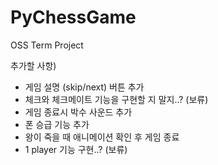 # PyChessGame
OSS Term Project

추가할 사항)
- 게임 설명 (skip/next) 버튼 추가
- 체크와 체크메이트 기능을 구현할 지 말지..? (보류)
- 게임 종료시 박수 사운드 추가
- 폰 승급 기능 추가
- 왕이 죽을 때 애니메이션 확인 후 게임 종료
- 1 player 기능 구현..? (보류)
  

